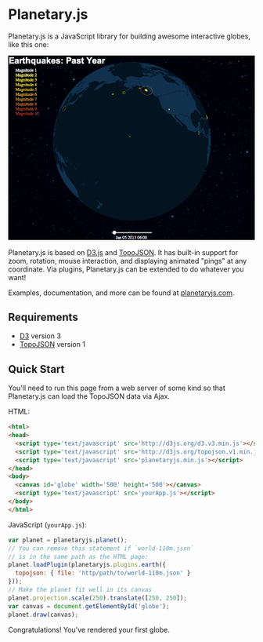Planetary.js
============

Planetary.js is a JavaScript library for building awesome interactive globes, like this one:

![Planetary.js Screenshot](screenshot.png)

Planetary.js is based on [D3.js](http://d3js.org/) and [TopoJSON](https://github.com/mbostock/topojson). It has built-in support for zoom, rotation, mouse interaction, and displaying animated "pings" at any coordinate. Via plugins, Planetary.js can be extended to do whatever you want!

Examples, documentation, and more can be found at [planetaryjs.com](http://planetaryjs.com/).

Requirements
------------

* [D3](http://d3js.org/) version 3
* [TopoJSON](https://github.com/mbostock/topojson) version 1

Quick Start
-----------

You'll need to run this page from a web server of some kind so that Planetary.js can load the TopoJSON data via Ajax.

HTML:

```html
<html>
<head>
  <script type='text/javascript' src='http://d3js.org/d3.v3.min.js'></script>
  <script type='text/javascript' src='http://d3js.org/topojson.v1.min.js'></script>
  <script type='text/javascript' src='planetaryjs.min.js'></script>
</head>
<body>
  <canvas id='globe' width='500' height='500'></canvas>
  <script type='text/javascript' src='yourApp.js'></script>
</body>
</html>
```

JavaScript (`yourApp.js`):

```javascript
var planet = planetaryjs.planet();
// You can remove this statement if `world-110m.json`
// is in the same path as the HTML page:
planet.loadPlugin(planetaryjs.plugins.earth({
  topojson: { file: 'http/path/to/world-110m.json' }
}));
// Make the planet fit well in its canvas
planet.projection.scale(250).translate([250, 250]);
var canvas = document.getElementById('globe');
planet.draw(canvas);
```

Congratulations! You've rendered your first globe.
